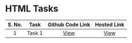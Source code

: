 # HTML Tasks

S. No. | Task | Github Code Link | Hosted Link
:-: | :-: | :-: | :-:
1 | Task 1 | [View](https://github.com/aryanv8/TasksHTML/blob/main/task1.html) | [View](https://aryanv8.github.io/TasksHTML/task1.html)

